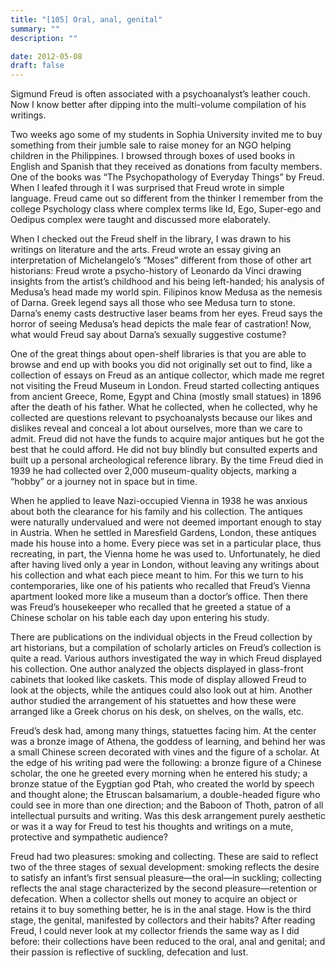 ```yaml
---
title: "[105] Oral, anal, genital"
summary: ""
description: ""

date: 2012-05-08
draft: false
---
```


Sigmund Freud is often associated with a psychoanalyst’s leather couch. Now I know better after dipping into the multi-volume compilation of his writings.

Two weeks ago some of my students in Sophia University invited me to buy something from their jumble sale to raise money for an NGO helping children in the Philippines. I browsed through boxes of used books in English and Spanish that they received as donations from faculty members. One of the books was “The Psychopathology of Everyday Things” by Freud. When I leafed through it I was surprised that Freud wrote in simple language. Freud came out so different from the thinker I remember from the college Psychology class where complex terms like Id, Ego, Super-ego and Oedipus complex were taught and discussed more elaborately.

When I checked out the Freud shelf in the library, I was drawn to his writings on literature and the arts. Freud wrote an essay giving an interpretation of Michelangelo’s “Moses” different from those of other art historians: Freud wrote a psycho-history of Leonardo da Vinci drawing insights from the artist’s childhood and his being left-handed; his analysis of Medusa’s head made my world spin. Filipinos know Medusa as the nemesis of Darna. Greek legend says all those who see Medusa turn to stone. Darna’s enemy casts destructive laser beams from her eyes. Freud says the horror of seeing Medusa’s head depicts the male fear of castration! Now, what would Freud say about Darna’s sexually suggestive costume?

One of the great things about open-shelf libraries is that you are able to browse and end up with books you did not originally set out to find, like a collection of essays on Freud as an antique collector, which made me regret not visiting the Freud Museum in London. Freud started collecting antiques from ancient Greece, Rome, Egypt and China  (mostly small statues) in 1896 after the death of his father. What he collected, when he collected, why he collected are questions relevant to psychoanalysts because our likes and dislikes reveal and conceal a lot about ourselves, more than we care to admit. Freud did not have the funds to acquire major antiques but he got the best that he could afford. He did not buy blindly but consulted experts and built up a personal archeological reference library. By the time Freud died in 1939 he had collected over 2,000 museum-quality objects, marking a “hobby” or a journey not in space but in time.

When he applied to leave Nazi-occupied Vienna in 1938 he was anxious about both the clearance for his family and his collection. The antiques were naturally undervalued and were not deemed important enough to stay in Austria. When he settled in Maresfield Gardens, London, these antiques made his house into a home. Every piece was set in a particular place, thus recreating, in part, the Vienna home he was used to. Unfortunately, he died after having lived only a year in London, without leaving any writings about his collection and what each piece meant to him. For this we turn to his contemporaries, like one of his patients who recalled that Freud’s Vienna apartment looked more like a museum than a doctor’s office. Then there was Freud’s housekeeper who recalled that he greeted a statue of a Chinese scholar on his table each day upon entering his study.

There are publications on the individual objects in the Freud collection by art historians, but a compilation of scholarly articles on Freud’s collection is quite a read. Various authors investigated the way in which Freud displayed his collection. One author analyzed the objects displayed in glass-front cabinets that looked like caskets. This mode of display allowed Freud to look at the objects, while the antiques could also look out at him. Another author studied the arrangement of his statuettes and how these were arranged like a Greek chorus on his desk, on shelves, on the walls, etc.

Freud’s desk had, among many things, statuettes facing him. At the center was a bronze image of Athena, the goddess of learning, and behind her was a small Chinese screen decorated with vines and the figure of a scholar. At the edge of his writing pad were the following: a bronze figure of a Chinese scholar, the one he greeted every morning when he entered his study; a bronze statue of the Eygptian god Ptah, who created the world by speech and thought alone; the Etruscan balsamarium, a double-headed figure who could see in more than one direction; and the Baboon of Thoth, patron of all intellectual pursuits and writing. Was this desk arrangement purely aesthetic or was it a way for Freud to test his thoughts and writings on a mute, protective and sympathetic audience?

Freud had two pleasures: smoking and collecting. These are said to reflect two of the three stages of sexual development: smoking reflects the desire to satisfy an infant’s first sensual pleasure—the oral—in suckling; collecting reflects the anal stage characterized by the second pleasure—retention or defecation. When a collector shells out money to acquire an object or retains it to buy something better, he is in the anal stage. How is the third stage, the genital, manifested by collectors and their habits? After reading Freud, I could never look at my collector friends the same way as I did before: their collections have been reduced to the oral, anal and genital; and their passion is reflective of suckling, defecation and lust.
